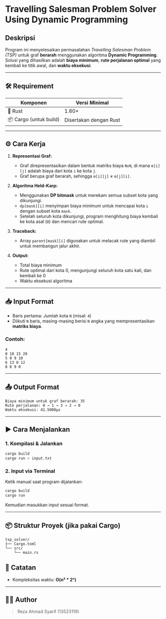 # Travelling Salesman Problem Solver Using Dynamic Programming

## Deskripsi
Program ini menyelesaikan permasalahan *Travelling Salesman Problem (TSP)* untuk graf **berarah** menggunakan algoritma **Dynamic Programming**. Solusi yang dihasilkan adalah **biaya minimum**, **rute perjalanan optimal** yang kembali ke titik awal, dan **waktu eksekusi**.

---

## 🛠️ Requirement

| Komponen       | Versi Minimal |
|----------------|---------------|
| 🦀 Rust        | 1.60+         |
| 📦 Cargo (untuk build) | Disertakan dengan Rust |

---

## ⚙️ Cara Kerja

1. **Representasi Graf:**
   - Graf direpresentasikan dalam bentuk matriks biaya `NxN`, di mana `m[i][j]` adalah biaya dari kota `i` ke kota `j`.
   - Graf berupa graf berarah, sehingga `m[i][j]` ≠ `m[j][i]`.

2. **Algoritma Held-Karp:**
   - Menggunakan **DP bitmask** untuk merekam semua subset kota yang dikunjungi.
   - `dp[mask][i]` menyimpan biaya minimum untuk mencapai kota `i` dengan subset kota `mask`.
   - Setelah seluruh kota dikunjungi, program menghitung biaya kembali ke kota asal (`0`) dan mencari rute optimal.

3. **Traceback:**
   - Array `parent[mask][i]` digunakan untuk melacak rute yang diambil untuk membangun jalur akhir.

4. **Output:**
   - Total biaya minimum
   - Rute optimal dari kota 0, mengunjungi seluruh kota satu kali, dan kembali ke 0
   - Waktu eksekusi algoritma

---

## 📥 Input Format

- Baris pertama: Jumlah kota `N` (misal: `4`)
- Diikuti `N` baris, masing-masing berisi `N` angka yang mempresentasikan **matriks biaya**.

### Contoh:
```
4
0 10 15 20
5 0 9 10
6 13 0 12
8 8 9 0
```

---

## 📤 Output Format

```
Biaya minimum untuk graf berarah: 35
Rute perjalanan: 0 → 1 → 3 → 2 → 0
Waktu eksekusi: 41.5000µs
```

---

## ▶️ Cara Menjalankan

### 1. **Kompilasi & Jalankan**
```bash
cargo build
cargo run < input.txt
```

### 2. **Input via Terminal**
Ketik manual saat program dijalankan:
```bash
cargo build
cargo run
```
Kemudian masukkan input sesuai format.

---

## 📦 Struktur Proyek (jika pakai Cargo)
```
tsp_solver/
├── Cargo.toml
└── src/
    └── main.rs
```

## 📌 Catatan

- Kompleksitas waktu: **O(n² * 2ⁿ)**  

---

## 🧑‍💻 Author

> Reza Ahmad Syarif (13523119)
